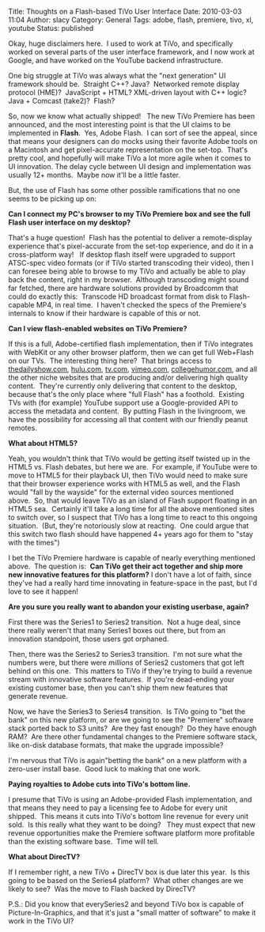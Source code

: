 Title: Thoughts on a Flash-based TiVo User Interface
Date: 2010-03-03 11:04
Author: slacy
Category: General
Tags: adobe, flash, premiere, tivo, xl, youtube
Status: published

Okay, huge disclaimers here.  I used to work at TiVo, and specifically
worked on several parts of the user interface framework, and I now work
at Google, and have worked on the YouTube backend infrastructure.

One big struggle at TiVo was always what the "next generation" UI
framework should be.  Straight C++? Java?  Networked remote display
protocol (HME)?  JavaScript + HTML? XML-driven layout with C++ logic?
Java + Comcast (take2)?  Flash?

So, now we know what actually shipped!   The new TiVo Premiere has been
announced, and the most interesting point is that the UI claims to be
implemented in **Flash**.  Yes, Adobe Flash.  I can sort of see the
appeal, since that means your designers can do mocks using their
favorite Adobe tools on a Macintosh and get pixel-accurate
representation on the set-top.  That's pretty cool, and hopefully will
make TiVo a lot more agile when it comes to UI innovation. The delay
cycle between UI design and implementation was usually 12+ months. 
Maybe now it'll be a little faster.

But, the use of Flash has some other possible ramifications that no one
seems to be picking up on:

**Can I connect my PC's browser to my TiVo Premiere box and see the full
Flash user interface on my desktop?**

That's a huge question!  Flash has the potential to deliver a
remote-display experience that's pixel-accurate from the set-top
experience, and do it in a cross-platform way!   If desktop flash itself
were upgraded to support ATSC-spec video formats (or if TiVo started
transcoding their video), then I can foresee being able to browse to my
TiVo and actually be able to play back the content, right in my
browser.  Although transcoding might sound far fetched, there are
hardware solutions provided by Broadcomm that could do exactly this: 
Transcode HD broadcast format from disk to Flash-capable MP4, in real
time.  I haven't checked the specs of the Premiere's internals to know
if their hardware is capable of this or not.

**Can I view flash-enabled websites on TiVo Premiere?**

If this is a full, Adobe-certified flash implementation, then if TiVo
integrates with WebKit or any other browser platform, then we can get
full Web+Flash on our TVs.  The interesting thing here?  That brings
access to [thedailyshow.com](http://thedailyshow.com),
[hulu.com](http://hulu.com), [tv.com](http://tv.com),
[vimeo.com](http://vimeo.com),
[collegehumor.com](http://collegehumor.com), and all the other niche
websites that are producing and/or delivering high quality content. 
They're currently only delivering that content to the desktop, because
that's the only place where "full Flash" has a foothold.  Existing TVs
with (for example) YouTube support use a Google-provided API to access
the metadata and content.  By putting Flash in the livingroom, we have
the possibility for accessing all that content with our friendly peanut
remotes.

**What about HTML5?**

Yeah, you wouldn't think that TiVo would be getting itself twisted up in
the HTML5 vs. Flash debates, but here we are.  For example, if YouTube
were to move to HTML5 for their playback UI, then TiVo would need to
make sure that their browser experience works with HTML5 as well, and
the Flash would "fall by the wayside" for the external video sources
mentioned above.  So, that would leave TiVo as an island of Flash
support floating in an HTML5 sea.  Certainly it'll take a long time for
all the above mentioned sites to switch over, so I suspect that TiVo has
a long time to react to this ongoing situation.  (But, they're
notoriously slow at reacting.  One could argue that this switch two
flash should have happened 4+ years ago for them to "stay with the
times")

I bet the TiVo Premiere hardware is capable of nearly everything
mentioned above.  The question is:  **Can TiVo get their act together
and ship more new innovative features for this platform?** I don't have
a lot of faith, since they've had a really hard time innovating in
feature-space in the past, but I'd love to see it happen!

**Are you sure you really want to abandon your existing userbase,
again?**

First there was the Series1 to Series2 transition.  Not a huge deal,
since there really weren't that many Series1 boxes out there, but from
an innovation standpoint, those users got orphaned.

Then, there was the Series2 to Series3 transition.  I'm not sure what
the numbers were, but there were *millions* of Series2 customers that
got left behind on this one.  This matters to TiVo if they're trying to
build a revenue stream with innovative software features.  If you're
dead-ending your existing customer base, then you can't ship them new
features that generate revenue.

Now, we have the Series3 to Series4 transition.  Is TiVo going to "bet
the bank" on this new platform, or are we going to see the "Premiere"
software stack ported back to S3 units?  Are they fast enough?  Do they
have enough RAM?  Are there other fundamental changes to the Premiere
software stack, like on-disk database formats, that make the upgrade
impossible?

I'm nervous that TiVo is again"betting the bank" on a new platform with
a zero-user install base.  Good luck to making that one work.

**Paying royalties to Adobe cuts into TiVo's bottom line.**

I presume that TiVo is using an Adobe-provided Flash implementation, and
that means they need to pay a licensing fee to Adobe for every unit
shipped.  This means it cuts into TiVo's bottom line revenue for every
unit sold.  Is this really what they want to be doing?   They must
expect that new revenue opportunities make the Premiere software
platform more profitable than the existing software base.  Time will
tell.

**What about DirecTV?**

If I remember right, a new TiVo + DirecTV box is due later this year. 
Is this going to be based on the Series4 platform?  What other changes
are we likely to see?  Was the move to Flash backed by DirecTV?

P.S.: Did you know that everySeries2 and beyond TiVo box is capable of
Picture-In-Graphics, and that it's just a "small matter of software" to
make it work in the TiVo UI?
